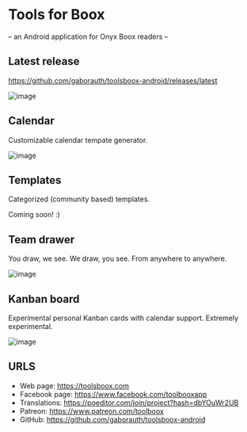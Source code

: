 # Tools for Boox

– an Android application for Onyx Boox readers –

## Latest release

https://github.com/gaborauth/toolsboox-android/releases/latest

![image](https://user-images.githubusercontent.com/16724720/195287594-ae43d5be-73f7-43a7-aa69-faa826889a15.png)

## Calendar

Customizable calendar tempate generator.

![image](https://user-images.githubusercontent.com/16724720/195287157-421d4dd0-0459-42d6-a57e-4b0098d75f24.png)

## Templates

Categorized (community based) templates.

Coming soon! :)

## Team drawer

You draw, we see. We draw, you see. From anywhere to anywhere.

![image](https://user-images.githubusercontent.com/16724720/195288600-14d10269-c980-4bce-92be-d97314eb7b08.png)

## Kanban board

Experimental personal Kanban cards with calendar support. Extremely experimental.

![image](https://user-images.githubusercontent.com/16724720/195289872-834565a0-835f-4cf9-8ee8-d7a30c21bf6a.png)

## URLS

* Web page: https://toolsboox.com
* Facebook page: https://www.facebook.com/toolbooxapp
* Translations: https://poeditor.com/join/project?hash=dbYOuWr2UB
* Patreon: https://www.patreon.com/toolboox
* GitHub: https://github.com/gaborauth/toolsboox-android

